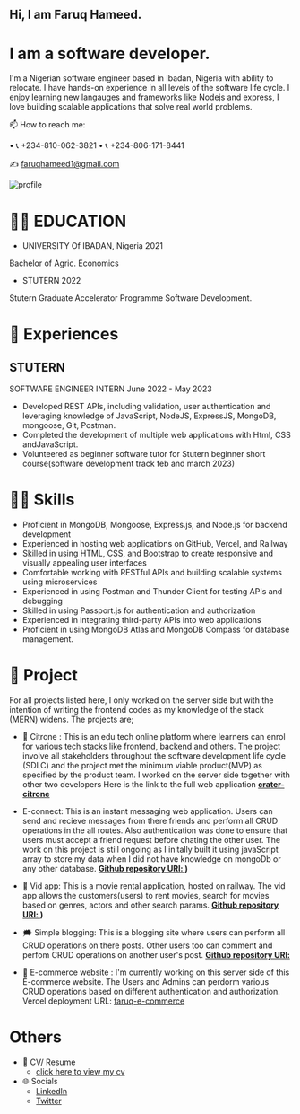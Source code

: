 ## Hi, I am Faruq Hameed.
# I am a software developer.

I'm a Nigerian software engineer based in Ibadan, Nigeria with ability to relocate. I have hands-on experience in all levels of the software life cycle. I enjoy learning new langauges and frameworks like Nodejs and express, I love building scalable applications that solve real world problems.

📫  How to reach me: 
[^1]:
• 📞 +234-810-062-3821            • 📞 +234-806-171-8441
[^1]:
✍ faruqhameed1@gmail.com
[^1]:
![profile](https://user-images.githubusercontent.com/108727947/236615977-82faf984-84c3-4eba-8e79-1ab9d17001c5.jpg)

# 👨‍🎓 EDUCATION
* UNIVERSITY Of IBADAN, Nigeria 2021
[^1]:

Bachelor of Agric. Economics

[^1]:

* STUTERN 2022
[^1]:
Stutern Graduate Accelerator Programme Software Development.
[^2]:

# 🏢 Experiences

## STUTERN
SOFTWARE ENGINEER INTERN
June 2022 - May 2023
* Developed REST APIs, including validation, user authentication and leveraging knowledge of JavaScript, NodeJS, ExpressJS, MongoDB, mongoose, Git, Postman.
* Completed the development of multiple web applications with Html, CSS andJavaScript.
* Volunteered as beginner software tutor for Stutern beginner short course(software development track feb and march 2023)

##

# 👩‍💻 Skills

* Proficient in MongoDB, Mongoose, Express.js, and Node.js for backend development
* Experienced in hosting web applications on GitHub, Vercel, and Railway
* Skilled in using HTML, CSS, and Bootstrap to create responsive and visually appealing user interfaces
* Comfortable working with RESTful APIs and building scalable systems using microservices
* Experienced in using Postman and Thunder Client for testing APIs and debugging
* Skilled in using Passport.js for authentication and authorization
* Experienced in integrating third-party APIs into web applications
* Proficient in using MongoDB Atlas and MongoDB Compass for database management.
# 

# 🔭 Project
For all projects listed here, I only worked on the server side but with the intention of writing the frontend codes as my knowledge of the stack (MERN) widens. The projects are;
- 🏫 Citrone : This is an edu tech online platform where learners can enrol for various tech stacks like frontend, backend and others. The project involve all stakeholders throughout the software development life cycle (SDLC) and the project met the minimum viable product(MVP) as specified by the product team.
I worked on the server side together with other two developers
Here is the link to the full web application **[crater-citrone](https://citrone-redesign-crater.vercel.app/)**
- E-connect: This is an instant messaging web application. Users can send and recieve messages from there friends and perform all CRUD operations in the all routes. Also authentication was done to ensure that users must accept a friend request before chating the other user. The work on this project is still ongoing as I initally built it using javaScript array to store my data when I did not have knowledge on mongoDb or any other database.  **[Github repository URl: ](https://github.com/Faruq-Hameed/vid_project))**
- 🎥 Vid app: This is a movie rental application, hosted on railway. The vid app allows the customers(users) to rent movies, search for movies based on genres, actors and other search params. **[Github repository URl: ](https://github.com/Faruq-Hameed/vid_project))**

- 🗯️ Simple blogging: This is a blogging site where users can perform all CRUD operations on there posts. Other users too can comment and perfom CRUD operations on another user's post. **[Github repository URl: ](https://github.com/Faruq-Hameed/simple_blogging)**

- 🚐 E-commerce website : I'm currently working on this server side of this E-commerce website. The Users and Admins can perdorm various CRUD operations based on different authentication and authorization. Vercel deployment URL:  [faruq-e-commerce](https://faruq-e-commerce.vercel.app/)

# Others
* 📄 CV/ Resume 
  - [click here to view my cv](https://google.com)
* 🌐 Socials
  - [LinkedIn](www.linkedin.com/in/faruq-hameed1)
  - [Twitter](https://twitter.com/King_Flourish)
